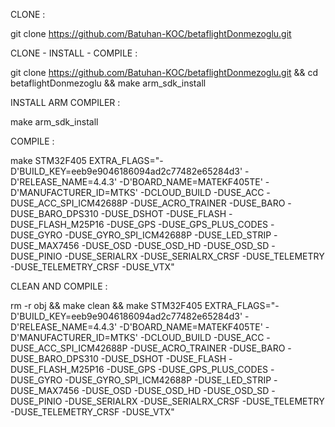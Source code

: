 CLONE :

git clone https://github.com/Batuhan-KOC/betaflightDonmezoglu.git

CLONE - INSTALL - COMPILE : 

git clone https://github.com/Batuhan-KOC/betaflightDonmezoglu.git && cd betaflightDonmezoglu && make arm_sdk_install

INSTALL ARM COMPILER : 

make arm_sdk_install

COMPILE : 

make STM32F405 EXTRA_FLAGS="-D'BUILD_KEY=eeb9e9046186094ad2c77482e65284d3' -D'RELEASE_NAME=4.4.3' -D'BOARD_NAME=MATEKF405TE' -D'MANUFACTURER_ID=MTKS' -DCLOUD_BUILD -DUSE_ACC -DUSE_ACC_SPI_ICM42688P -DUSE_ACRO_TRAINER -DUSE_BARO -DUSE_BARO_DPS310 -DUSE_DSHOT -DUSE_FLASH -DUSE_FLASH_M25P16 -DUSE_GPS -DUSE_GPS_PLUS_CODES -DUSE_GYRO -DUSE_GYRO_SPI_ICM42688P -DUSE_LED_STRIP -DUSE_MAX7456 -DUSE_OSD -DUSE_OSD_HD -DUSE_OSD_SD -DUSE_PINIO -DUSE_SERIALRX -DUSE_SERIALRX_CRSF -DUSE_TELEMETRY -DUSE_TELEMETRY_CRSF -DUSE_VTX"

CLEAN AND COMPILE : 

rm -r obj && make clean && make STM32F405 EXTRA_FLAGS="-D'BUILD_KEY=eeb9e9046186094ad2c77482e65284d3' -D'RELEASE_NAME=4.4.3' -D'BOARD_NAME=MATEKF405TE' -D'MANUFACTURER_ID=MTKS' -DCLOUD_BUILD -DUSE_ACC -DUSE_ACC_SPI_ICM42688P -DUSE_ACRO_TRAINER -DUSE_BARO -DUSE_BARO_DPS310 -DUSE_DSHOT -DUSE_FLASH -DUSE_FLASH_M25P16 -DUSE_GPS -DUSE_GPS_PLUS_CODES -DUSE_GYRO -DUSE_GYRO_SPI_ICM42688P -DUSE_LED_STRIP -DUSE_MAX7456 -DUSE_OSD -DUSE_OSD_HD -DUSE_OSD_SD -DUSE_PINIO -DUSE_SERIALRX -DUSE_SERIALRX_CRSF -DUSE_TELEMETRY -DUSE_TELEMETRY_CRSF -DUSE_VTX"


